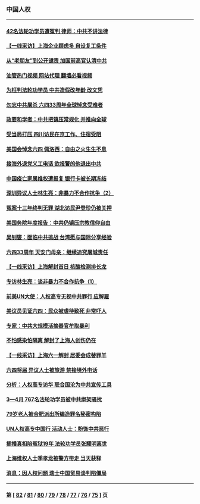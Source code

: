 ### 中国人权
---
#### [42名法轮功学员遭冤判 律师：中共不讲法律](../../pages/ncid278/n13753469.md?06070845) 
#### [【一线采访】上海企业顾虑多 自设复工条件](../../pages/ncid278/n13753011.md?06070845) 
#### [从“老朋友”到公开谴责 加国前高官认清中共](../../pages/ncid278/n13753035.md?06070845) 
#### [油管热门视频 网站代理 翻墙必看视频](http://209.222.30.114:81/youtube.html?06070845)
#### [为枉判法轮功学员 中共造假改年龄 改文凭](../../pages/ncid278/n13752835.md?06070845) 
#### [勿忘中共屠杀 六四33周年全球悼念受难者](../../pages/ncid278/n13752461.md?06070845) 
#### [政要和学者：中共把镇压常规化 并推向全球](../../pages/ncid278/n13752426.md?06070845) 
#### [受当局打压 四川访民在京工作、住宿受阻](../../pages/ncid278/n13752175.md?06070845) 
#### [美国会悼念六四 佩洛西：自由之火生生不息](../../pages/ncid278/n13752143.md?06070845) 
#### [接海外退党义工电话 欲报警的他退出中共](../../pages/ncid278/n13750442.md?06070845) 
#### [中国疫亡家属维权遭报复 银行卡被长期冻结](../../pages/ncid278/n13751725.md?06070845) 
#### [深圳异议人士林生亮：非暴力不合作抗争（2）](../../pages/ncid278/n13750498.md?06070845) 
#### [冤案十三年终判无罪 湖北访民尹登珍仍被关押](../../pages/ncid278/n13751517.md?06070845) 
#### [美国务院年度报告：中共仍镇压宗教信仰自由](../../pages/ncid278/n13751412.md?06070845) 
#### [吴钊燮：面临中共挑战 台湾愿与国际分享经验](../../pages/ncid278/n13751416.md?06070845) 
#### [六四33周年 天安门母亲：继续追究屠城责任](../../pages/ncid278/n13750546.md?06070845) 
#### [【一线采访】上海解封首日 核酸检测排长龙](../../pages/ncid278/n13750566.md?06070845) 
#### [专访林生亮：谈非暴力不合作抗争（1）](../../pages/ncid278/n13750497.md?06070845) 
#### [前美UN大使：人权高专无视中共罪行 应解雇](../../pages/ncid278/n13750132.md?06070845) 
#### [美议员见证六四：民众被虐待致死 非常吓人](../../pages/ncid278/n13750329.md?06070845) 
#### [专家：中共大规模活摘器官牟取暴利](../../pages/ncid278/n13750389.md?06070845) 
#### [不怕感染怕隔离 解封了上海人创伤仍在](../../pages/ncid278/n13750182.md?06070845) 
#### [【一线采访】上海六一解封 居委会成替罪羊](../../pages/ncid278/n13749617.md?06070845) 
#### [六四将届 异议人士被旅游 禁接境外电话](../../pages/ncid278/n13749623.md?06070845) 
#### [分析：人权高专访华 联合国沦为中共宣传工具](../../pages/ncid278/n13748860.md?06070845) 
#### [3—4月 767名法轮功学员被中共绑架骚扰](../../pages/ncid278/n13732751.md?06070845) 
#### [79岁老人被合肥派出所编造罪名秘密构陷](../../pages/ncid278/n13748602.md?06070845) 
#### [UN人权高专中国行 活动人士：粉饰中共恶行](../../pages/ncid278/n13748834.md?06070845) 
#### [插播真相陷冤狱19年 法轮功学员张耀明离世](../../pages/ncid278/n13748009.md?06070845) 
#### [上海维权人士季孝龙被警方带走 当天获释](../../pages/ncid278/n13748253.md?06070845) 
#### [消息：因人权问题 瑞士中国贸易谈判陷僵局](../../pages/ncid278/n13748201.md?06070845) 

---
#### 第 [ [82](./82.md?06070845) / [81](./81.md?06070845) / [80](./80.md?06070845) / [79](./79.md?06070845) / [78](./78.md?06070845) / [77](./77.md?06070845) / [76](./76.md?06070845) / [75](./75.md?06070845) ] 页
